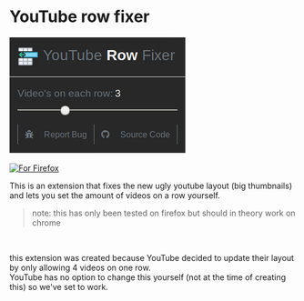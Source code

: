 # YouTube row fixer

![preview not available](.preview/preview.png)

[![For Firefox](https://i.imgur.com/8oJLPg3.jpg)](https://addons.mozilla.org/en-US/firefox/addon/youtube-row-fixer/) 

This is an extension that fixes the new ugly youtube layout (big thumbnails) 
and lets you set the amount of videos on a row yourself.

> note: this has only been tested on firefox but should in theory work on chrome

<br>

this extension was created because YouTube decided to update their layout by only allowing 4 videos on one row. <br>
YouTube has no option to change this yourself (not at the time of creating this) so we've set to work.
